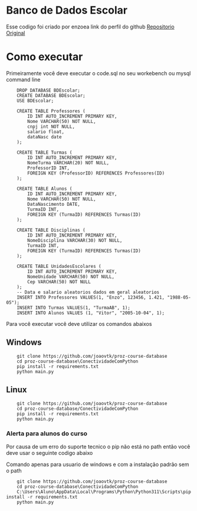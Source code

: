 # Banco de Dados Escolar
<p>Esse codigo foi criado por enzoea link do perfil do github <a href="https://github.com/enzoea/AtividadesPython">Repositorio Original</a></p>

# Como executar
<p>Primeiramente você deve executar o code.sql no seu workebench ou mysql command line</p>

``` 
    DROP DATABASE BDEscolar;
    CREATE DATABASE BDEscolar;
    USE BDEscolar;

    CREATE TABLE Professores (
        ID INT AUTO_INCREMENT PRIMARY KEY,
        Nome VARCHAR(50) NOT NULL,
        cnpj int NOT NULL, 
        salario float,
        dataNasc date    
    );

    CREATE TABLE Turmas (
        ID INT AUTO_INCREMENT PRIMARY KEY,
        NomeTurma VARCHAR(20) NOT NULL,
        ProfessorID INT,
        FOREIGN KEY (ProfessorID) REFERENCES Professores(ID)
    );

    CREATE TABLE Alunos (
        ID INT AUTO_INCREMENT PRIMARY KEY,
        Nome VARCHAR(50) NOT NULL,
        DataNascimento DATE,
        TurmaID INT,
        FOREIGN KEY (TurmaID) REFERENCES Turmas(ID)
    );

    CREATE TABLE Disciplinas (
        ID INT AUTO_INCREMENT PRIMARY KEY,
        NomeDisciplina VARCHAR(30) NOT NULL,
        TurmaID INT,
        FOREIGN KEY (TurmaID) REFERENCES Turmas(ID)
    );

    CREATE TABLE UnidadesEscolares (
        ID INT AUTO_INCREMENT PRIMARY KEY,
        NomeUnidade VARCHAR(50) NOT NULL,
        Cep VARCHAR(50) NOT NULL
    );
    -- Data e salario aleatorios dados em geral aleatorios
    INSERT INTO Professores VALUES(1, "Enzo", 123456, 1.421, "1988-05-05");
    INSERT INTO Turmas VALUES(1, "TurmaAB", 1);
    INSERT INTO Alunos VALUES (1, "Vitor", "2005-10-04", 1);

```
<p>Para você executar você deve utilizar os comandos abaixos</p>

## Windows 
```
    git clone https://github.com/joaovtk/proz-course-database 
    cd proz-course-database\ConectividadeComPython
    pip install -r requirements.txt
    python main.py
```

## Linux 

```
    git clone https://github.com/joaovtk/proz-course-database 
    cd proz-course-database/ConectividadeComPython
    pip install -r requirements.txt
    python main.py
```

### Alerta para alunos do curso 
<p>Por causa de um erro do suporte tecnico o pip não está no path então você deve usar o seguinte codigo abaixo</p>
<p>Comando apenas para usuario de windows e com a instalação padrão sem o path</p>

```
    git clone https://github.com/joaovtk/proz-course-database 
    cd proz-course-database\ConectividadeComPython
    C:\Users\Aluno\AppData\Local\Programs\Python\Python311\Scripts\pip install -r requirements.txt
    python main.py
```